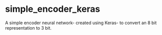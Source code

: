 # simple_encoder_keras
A simple encoder neural network- created using Keras- to convert an 8 bit representation to 3 bit.
